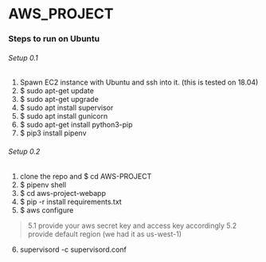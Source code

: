# AWS_PROJECT

### Steps to run on Ubuntu
###### Setup 0.1
1. Spawn EC2 instance with Ubuntu and ssh into it. (this is tested on 18.04)
2. $ sudo apt-get update
3. $ sudo apt-get upgrade
4. $ sudo apt install supervisor
5. $ sudo apt install gunicorn
6. $ sudo apt-get install python3-pip
7. $ pip3 install pipenv
###### Setup 0.2
1. clone the repo and $ cd AWS-PROJECT
2. $ pipenv shell
3. $ cd aws-project-webapp
4. $ pip -r install requirements.txt
5. $ aws configure 
> 5.1 provide your aws secret key and access key accordingly
> 5.2 provide default region (we had it as us-west-1)
6. supervisord -c supervisord.conf
